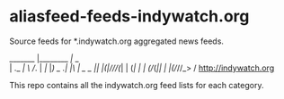# aliasfeed-feeds-indywatch.org
Source feeds for *.indywatch.org aggregated news feeds.

_______ |________ _|_       _                       
 | ._  _| \    /_. |  _|_  |_) _  _.| |\ | _      _ 
_|_| |(_|\/\/\/(_| | (_| | | \(/_(_|| | \|(/_\/\/_> 
         /                     http://indywatch.org 
 
This repo contains all the indywatch.org feed lists for each category.
